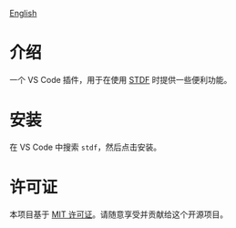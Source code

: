 [English](https://github.com/dufu1991/stdf/blob/main/packages/vscode-extension/README.md)

# 介绍

一个 VS Code 插件，用于在使用 [STDF](https://stdf.design) 时提供一些便利功能。

# 安装

在 VS Code 中搜索 `stdf`，然后点击安装。

# 许可证

本项目基于 [MIT 许可证](https://github.com/dufu1991/stdf/blob/main/LICENSE)。请随意享受并贡献给这个开源项目。